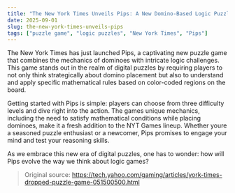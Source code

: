 ```yaml
---
title: "The New York Times Unveils Pips: A New Domino-Based Logic Puzzle"
date: 2025-09-01
slug: the-new-york-times-unveils-pips
tags: ["puzzle game", "logic puzzles", "New York Times", "Pips"]
---
```


The New York Times has just launched Pips, a captivating new puzzle game that combines the mechanics of dominoes with intricate logic challenges. This game stands out in the realm of digital puzzles by requiring players to not only think strategically about domino placement but also to understand and apply specific mathematical rules based on color-coded regions on the board.

Getting started with Pips is simple: players can choose from three difficulty levels and dive right into the action. The games unique mechanics, including the need to satisfy mathematical conditions while placing dominoes, make it a fresh addition to the NYT Games lineup. Whether youre a seasoned puzzle enthusiast or a newcomer, Pips promises to engage your mind and test your reasoning skills.

As we embrace this new era of digital puzzles, one has to wonder: how will Pips evolve the way we think about logic games?
> Original source: https://tech.yahoo.com/gaming/articles/york-times-dropped-puzzle-game-051500500.html